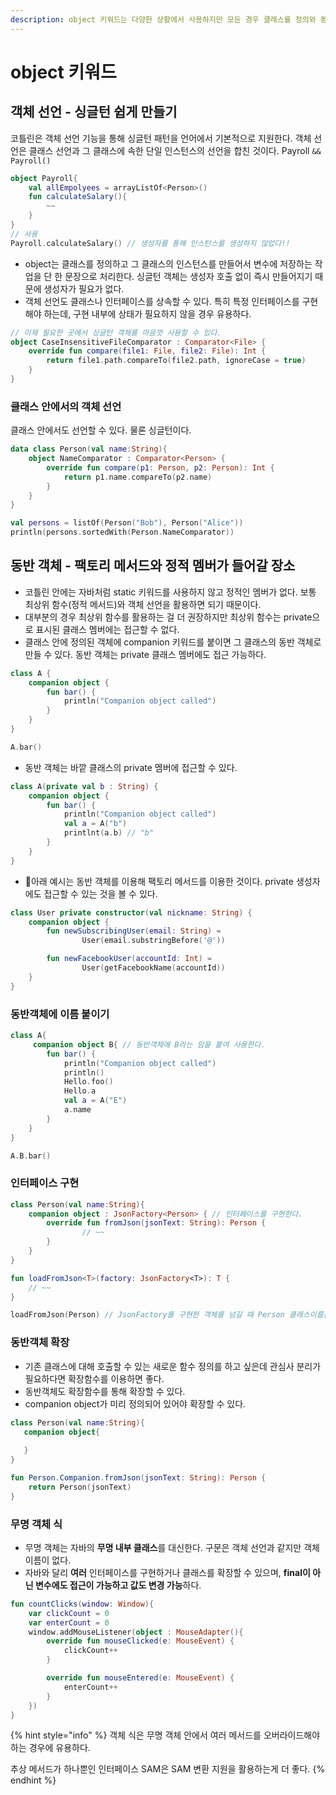 ```yaml
---
description: object 키워드는 다양한 상황에서 사용하지만 모든 경우 클래스를 정의와 동시에 인스턴스를 생성한다는 공통점이 있다.
---
```


# object 키워드

## 객체 선언 - 싱글턴 쉽게 만들기

코틀린은 객체 선언 기능을 통해 싱글턴 패턴을 언어에서 기본적으로 지원한다. 객체 선언은 클래스 선언과 그 클래스에 속한 단일 인스턴스의 선언을 합친 것이다. Payroll `&& Payroll()`

```kotlin
object Payroll{
    val allEmpolyees = arrayListOf<Person>()
    fun calculateSalary(){
        ~~
    }
}
// 사용
Payroll.calculateSalary() // 생성자를 통해 인스턴스를 생성하지 않았다!!
```

* object는 클래스를 정의하고 그 클래스의 인스턴스를 만들어서 변수에 저장하는 작업을 단 한 문장으로 처리한다. 싱글턴 객체는 생성자 호출 없이 즉시 만들어지기 때문에 생성자가 필요가 없다.
* 객체 선언도 클래스나 인터페이스를 상속할 수 있다. 특히 특정 인터페이스를 구현해야 하는데, 구현 내부에 상태가 필요하지 않을 경우 유용하다.&#x20;

```kotlin
// 이제 필요한 곳에서 싱글턴 객체를 마음껏 사용할 수 있다. 
object CaseInsensitiveFileComparator : Comparator<File> {
    override fun compare(file1: File, file2: File): Int {
        return file1.path.compareTo(file2.path, ignoreCase = true)
    }
} 
```

### 클래스 안에서의 객체 선언&#x20;

클래스 안에서도 선언할 수 있다. 물론 싱글턴이다.

```kotlin
data class Person(val name:String){
    object NameComparator : Comparator<Person> {
        override fun compare(p1: Person, p2: Person): Int {
            return p1.name.compareTo(p2.name)
        }
    }
}

val persons = listOf(Person("Bob"), Person("Alice"))
println(persons.sortedWith(Person.NameComparator))
```



## 동반 객체 - 팩토리 메서드와 정적 멤버가 들어갈 장소&#x20;

* 코틀린 안에는 자바처럼 static 키워드를 사용하지 않고 정적인 멤버가 없다. 보통 최상위 함수(정적 메서드)와 객체 선언을 활용하면 되기 때문이다.
* 대부분의 경우 최상위 함수를 활용하는 걸 더 권장하지만 최상위 함수는 private으로 표시된 클래스 멤버에는 접근할 수 없다.&#x20;
* 클래스 안에 정의된 객체에 companion 키워드를 붙이면 그 클래스의 동반 객체로 만들 수 있다. 동반 객체는 private 클래스 멤버에도 접근 가능하다.

```kotlin
class A {
    companion object {
        fun bar() {
            println("Companion object called")
        }
    }
}

A.bar()
```

* 동반 객체는 바깥 클래스의 private 멤버에 접근할 수 있다.&#x20;

```kotlin
class A(private val b : String) {
    companion object {
        fun bar() {
            println("Companion object called")
            val a = A("b")
            printlnt(a.b) // "b"
        }
    }
}
```

* 아래 예시는 동반 객체를 이용해 팩토리 메서드를 이용한 것이다. private 생성자에도 접근할 수 있는 것을 볼 수 있다.

```kotlin
class User private constructor(val nickname: String) {
    companion object {
        fun newSubscribingUser(email: String) =
                User(email.substringBefore('@'))

        fun newFacebookUser(accountId: Int) =
                User(getFacebookName(accountId))
    }
}
```



### 동반객체에 이름 붙이기&#x20;

```kotlin
class A{
     companion object B{ // 동반객체에 B라는 임을 붙여 사용한다.
        fun bar() {
            println("Companion object called")
            println()
            Hello.foo()
            Hello.a
            val a = A("E")
            a.name
        }
    }
}

A.B.bar()
```



### 인터페이스 구현&#x20;

```kotlin
class Person(val name:String){
    companion object : JsonFactory<Person> { // 인터페이스를 구현한다.
        override fun fromJson(jsonText: String): Person {
                // ~~
        }
    }
}

fun loadFromJson<T>(factory: JsonFactory<T>): T {
    // ~~ 
}

loadFromJson(Person) // JsonFactory를 구현한 객체를 넘길 때 Person 클래스이름을 넘김
```



### 동반객체 확장

* 기존 클래스에 대해 호출할 수 있는 새로운 함수 정의를 하고 싶은데 관심사 분리가 필요하다면 확장함수를 이용하면 좋다.&#x20;
* 동반객체도 확장함수를 통해 확장할 수 있다.&#x20;
* companion object가 미리 정의되어 있어야 확장할 수 있다.

```kotlin
class Person(val name:String){
   companion object{
       
   }
}

fun Person.Companion.fromJson(jsonText: String): Person {
    return Person(jsonText)
}
```



### 무명 객체 식

* 무명 객체는 자바의 **무명 내부 클래스**를 대신한다. 구문은 객체 선언과 같지만 객체 이름이 없다.&#x20;
* 자바와 달리 **여러** 인터페이스를 구현하거나 클래스를 확장할 수 있으며, **final이 아닌 변수에도 접근이 가능하고 값도 변경 가능**하다.&#x20;

```kotlin
fun countClicks(window: Window){
    var clickCount = 0 
    var enterCount = 0
    window.addMouseListener(object : MouseAdapter(){
        override fun mouseClicked(e: MouseEvent) {
            clickCount++
        }

        override fun mouseEntered(e: MouseEvent) {
            enterCount++
        }
    })
}
```

{% hint style="info" %}
객체 식은 무명 객체 안에서 여러 메서드를 오버라이드해야 하는 경우에 유용하다.&#x20;

추상 메서드가 하나뿐인 인터페이스 SAM은 SAM 변환 지원을 활용하는게 더 좋다.
{% endhint %}

